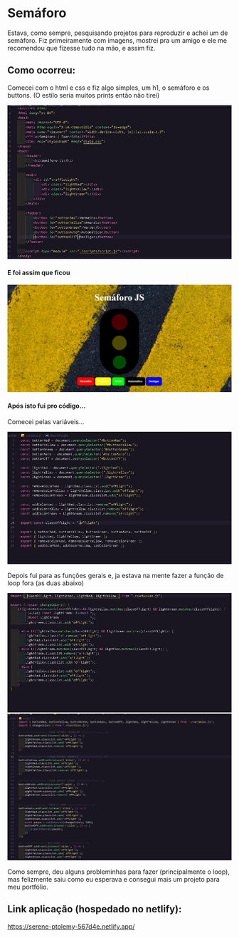 # Semáforo

Estava, como sempre, pesquisando projetos para reproduzir e achei um de semáforo.
Fiz primeiramente com imagens, mostrei pra um amigo e ele me recomendou que fizesse tudo na mão, e assim fiz.

## Como ocorreu:

Comecei com o html e css e fiz algo simples, um h1, o semáforo e os buttons. (O estilo seria muitos prints então não tirei)

<img src="./images/codigo_html.jpeg">

#### E foi assim que ficou 

<img src="./images/semaforo.jpeg">

#### Após isto fui pro código...

Comecei pelas variáveis...

<img src="./images/codigo_variaveis.jpeg">

Depois fui para as funções gerais e, ja estava na mente fazer a função de loop fora (as duas abaixo)

<img src="./images/codigo_loop.jpeg">
<img src="./images/codigo_javascript_geral.jpeg">

Como sempre, deu alguns probleminhas para fazer (principalmente o loop), mas felizmente saiu como eu esperava e consegui mais um projeto para meu portfólio.


## Link aplicação (hospedado no netlify):

https://serene-ptolemy-567d4e.netlify.app/
